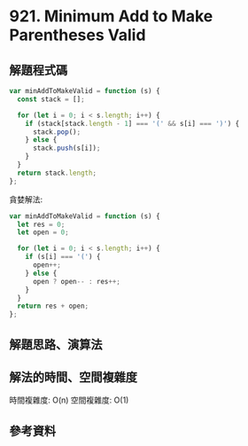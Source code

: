 # 921. Minimum Add to Make Parentheses Valid

## 解題程式碼

```javascript
var minAddToMakeValid = function (s) {
  const stack = [];

  for (let i = 0; i < s.length; i++) {
    if (stack[stack.length - 1] === '(' && s[i] === ')') {
      stack.pop();
    } else {
      stack.push(s[i]);
    }
  }
  return stack.length;
};
```

貪婪解法:

```javascript
var minAddToMakeValid = function (s) {
  let res = 0;
  let open = 0;

  for (let i = 0; i < s.length; i++) {
    if (s[i] === '(') {
      open++;
    } else {
      open ? open-- : res++;
    }
  }
  return res + open;
};
```

## 解題思路、演算法

## 解法的時間、空間複雜度

時間複雜度: O(n)
空間複雜度: O(1)

## 參考資料
